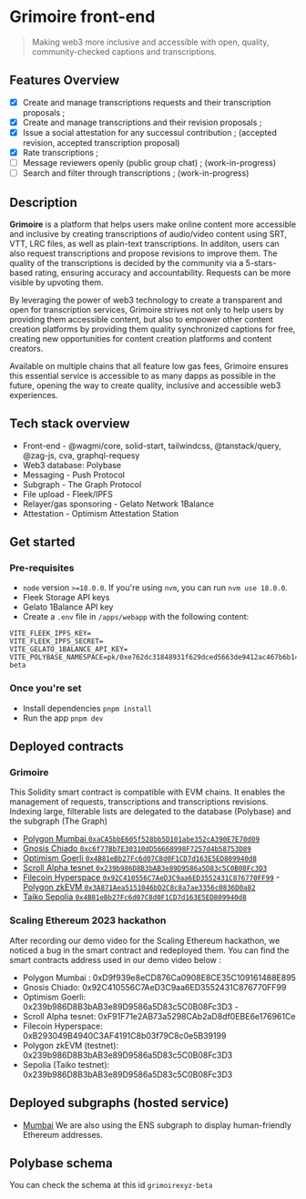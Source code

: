 # Grimoire front-end

> Making web3 more inclusive and accessible with open, quality, community-checked captions and transcriptions.

## Features Overview

- [x] Create and manage transcriptions requests and their transcription proposals ;
- [x] Create and manage transcriptions and their revision proposals ;
- [x] Issue a social attestation for any successul contribution ; (accepted revision, accepted transcription proposal)
- [x] Rate transcriptions ;
- [ ] Message reviewers openly (public group chat) ; (work-in-progress)
- [ ] Search and filter through transcriptions ; (work-in-progress)

## Description

**Grimoire** is a platform that helps users make online content more accessible and inclusive by creating transcriptions of audio/video content using SRT, VTT, LRC files, as well as plain-text transcriptions. In additon, users can also request transcriptions and propose revisions to improve them. The quality of the transcriptions is decided by the community via a 5-stars-based rating, ensuring accuracy and accountability. Requests can be more visible by upvoting them.

By leveraging the power of web3 technology to create a transparent and open for transcription services, Grimoire strives not only to help users by providing them accessible content, but also to empower other content creation platforms by providing them quality synchronized captions for free, creating new opportunities for content creation platforms and content creators.

Available on multiple chains that all feature low gas fees, Grimoire ensures this essential service is accessible to as many dapps as possible in the future, opening the way to create quality, inclusive and accessible web3 experiences.

## Tech stack overview

- Front-end - @wagmi/core, solid-start, tailwindcss, @tanstack/query, @zag-js, cva, graphql-requesy
- Web3 database: Polybase
- Messaging - Push Protocol
- Subgraph - The Graph Protocol
- File upload - Fleek/IPFS
- Relayer/gas sponsoring - Gelato Network 1Balance
- Attestation - Optimism Attestation Station

## Get started

### Pre-requisites

- `node` version `>=18.0.0`. If you're using `nvm`, you can run `nvm use 18.0.0`.
- Fleek Storage API keys
- Gelato 1Balance API key
- Create a `.env` file in `/apps/webapp` with the following content:

```
VITE_FLEEK_IPFS_KEY=
VITE_FLEEK_IPFS_SECRET=
VITE_GELATO_1BALANCE_API_KEY=
VITE_POLYBASE_NAMESPACE=pk/0xe762dc31848931f629dced5663de9412ac467b6b1475b99134dd41a51ca1e52ae61e096fcccae25ae11c80550cfbadebb3dcf69c639e762dcbdad4d6fe508a6e/grimoirexyz-beta
```

### Once you're set

- Install dependencies `pnpm install`
- Run the app `pnpm dev`

## Deployed contracts

### Grimoire

This Solidity smart contract is compatible with EVM chains. It enables the management of requests, transcriptions and transcriptions revisions. Indexing large, filterable lists are delegated to the database (Polybase) and the subgraph (The Graph)

- [Polygon Mumbai `0xaCA5bbE605f528bb5D101abe352cA390E7E70d09`](https://mumbai.polygonscan.com/address/0xaCA5bbE605f528bb5D101abe352cA390E7E70d09)
- [Gnosis Chiado `0xc6f77Bb7E30310dD56668998F7257d4b58753D89`](https://repo.sourcify.dev/contracts/full_match/10200/0xc6f77Bb7E30310dD56668998F7257d4b58753D89/)
- [Optimism Goerli `0x4B81eBb27Fc6d07C8d0F1CD7d163E5ED809940d8`](https://repo.sourcify.dev/contracts/full_match/420/0x4B81eBb27Fc6d07C8d0F1CD7d163E5ED809940d8/)
- [Scroll Alpha tesnet `0x239b986D8B3bAB3e89D9586a5D83c5C0B08Fc3D3`](https://blockscout.scroll.io/address/0x239b986D8B3bAB3e89D9586a5D83c5C0B08Fc3D3)
- [Filecoin Hyperspace `0x92C410556C7AeD3C9aa6ED3552431C876770FF99`](https://w3s.link/ipfs/bafkreihwxlpopkzqgs7upogg3yqtr2gtnjx56ixvqdys56jcbcegt5dnju)
-[Polygon zkEVM `0x3A871Aea5151046bD2C8c8a7ae3356c0836D0a82`](https://explorer.public.zkevm-test.net/address/0x3A871Aea5151046bD2C8c8a7ae3356c0836D0a82)
- [Taiko Sepolia `0x4B81eBb27Fc6d07C8d0F1CD7d163E5ED809940d8`](https://sepolia.etherscan.io/address/0x4B81eBb27Fc6d07C8d0F1CD7d163E5ED809940d8)

### Scaling Ethereum 2023 hackathon
After recording our demo video for the Scaling Ethereum hackathon, we noticed a bug in the smart contract and redeployed them. You can find the smart contracts address used in our demo video below :

- Polygon Mumbai : 0xD9f939e8eCD876Ca0908E8CE35C109161488E895
- Gnosis Chiado: 0x92C410556C7AeD3C9aa6ED3552431C876770FF99
- Optimism Goerli: 0x239b986D8B3bAB3e89D9586a5D83c5C0B08Fc3D3 -
- Scroll Alpha tesnet: 0xF91F71e2AB73a5298CAb2aD8df0EBE6e176961Ce
- Filecoin Hyperspace: 0xB293049B4940C3AF4191C8b03f79C8c0e5B39199
- Polygon zkEVM (testnet): 0x239b986D8B3bAB3e89D9586a5D83c5C0B08Fc3D3
- Sepolia (Taiko testnet): 0x239b986D8B3bAB3e89D9586a5D83c5C0B08Fc3D3


## Deployed subgraphs (hosted service)

- [Mumbai](https://thegraph.com/hosted-service/subgraph/timotejgerzelj/grimoire-subgraph)
  We are also using the ENS subgraph to display human-friendly Ethereum addresses.

## Polybase schema

You can check the schema at this id `grimoirexyz-beta`

